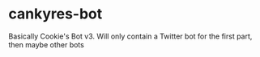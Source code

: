 # cankyres-bot
Basically Cookie's Bot v3. Will only contain a Twitter bot for the first part, then maybe other bots
